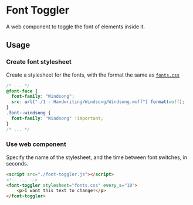 # Font Toggler

A web component to toggle the font of elements inside it.

## Usage

### Create font stylesheet

Create a stylesheet for the fonts, with the format the same as [`fonts.css`](./fonts/fonts.css)

```css
/* ... */
@font-face {
  font-family: "Windsong";
  src: url("./1 - Handwriting/Windsong/Windsong.woff") format(woff);
}
.font--windsong {
  font-family: "Windsong" !important;
}
/* ... */
```

### Use web component

Specify the name of the stylesheet, and the time between font switches, in seconds.

```html
<script src="./font-toggler.js"></script>
<!-- ... -->
<font-toggler stylesheet="fonts.css" every_s="10">
    <p>I want this text to change!</p>
</font-toggler>
```
